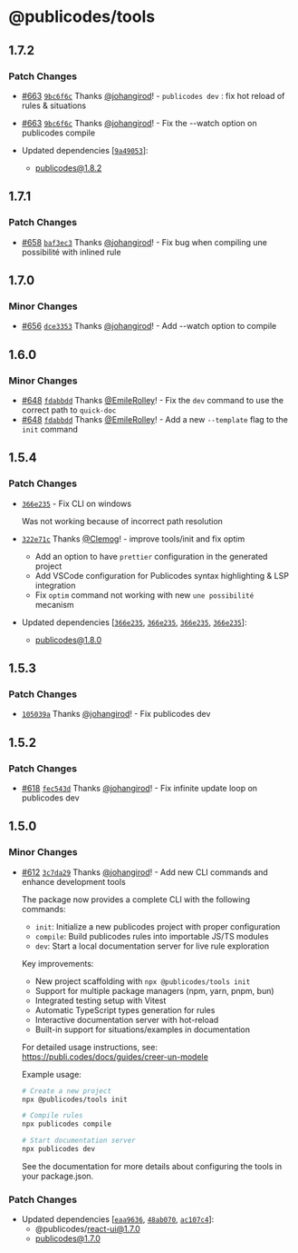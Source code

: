 # @publicodes/tools

## 1.7.2

### Patch Changes

- [#663](https://github.com/publicodes/publicodes/pull/663) [`9bc6f6c`](https://github.com/publicodes/publicodes/commit/9bc6f6cb0b9edf0f83041efe095f7dbea07cd914) Thanks [@johangirod](https://github.com/johangirod)! - `publicodes dev` : fix hot reload of rules & situations

- [#663](https://github.com/publicodes/publicodes/pull/663) [`9bc6f6c`](https://github.com/publicodes/publicodes/commit/9bc6f6cb0b9edf0f83041efe095f7dbea07cd914) Thanks [@johangirod](https://github.com/johangirod)! - Fix the --watch option on publicodes compile

- Updated dependencies [[`9a49053`](https://github.com/publicodes/publicodes/commit/9a49053cec5c87d6b046e461d2d2aae29c45bce8)]:
    - publicodes@1.8.2

## 1.7.1

### Patch Changes

- [#658](https://github.com/publicodes/publicodes/pull/658) [`baf3ec3`](https://github.com/publicodes/publicodes/commit/baf3ec385959a8960ff5297673ee0470f8e70fd2) Thanks [@johangirod](https://github.com/johangirod)! - Fix bug when compiling une possibilité with inlined rule

## 1.7.0

### Minor Changes

- [#656](https://github.com/publicodes/publicodes/pull/656) [`dce3353`](https://github.com/publicodes/publicodes/commit/dce33539e53f65deb3b33724639bbbdadde3f0ed) Thanks [@johangirod](https://github.com/johangirod)! - Add --watch option to compile

## 1.6.0

### Minor Changes

- [#648](https://github.com/publicodes/publicodes/pull/648) [`fdabbdd`](https://github.com/publicodes/publicodes/commit/fdabbddbb23e8fafc58e57a123dc508f56b2a797) Thanks [@EmileRolley](https://github.com/EmileRolley)! - Fix the `dev` command to use the correct path to `quick-doc`
- [#648](https://github.com/publicodes/publicodes/pull/648) [`fdabbdd`](https://github.com/publicodes/publicodes/commit/fdabbddbb23e8fafc58e57a123dc508f56b2a797) Thanks [@EmileRolley](https://github.com/EmileRolley)! - Add a new `--template` flag to the `init` command

## 1.5.4

### Patch Changes

- [`366e235`](https://github.com/publicodes/publicodes/commit/366e23545055d66048c09cf703f3f5e305eff54d) - Fix CLI on windows

    Was not working because of incorrect path resolution

- [`322e71c`](https://github.com/publicodes/publicodes/commit/322e71ccc876de629917a6e53f1dc28b5238bed0) Thanks [@Clemog](https://github.com/Clemog)! - improve tools/init and fix optim

    - Add an option to have `prettier` configuration in the generated project
    - Add VSCode configuration for Publicodes syntax highlighting & LSP integration
    - Fix `optim` command not working with new `une possibilité` mecanism

- Updated dependencies [[`366e235`](https://github.com/publicodes/publicodes/commit/366e23545055d66048c09cf703f3f5e305eff54d), [`366e235`](https://github.com/publicodes/publicodes/commit/366e23545055d66048c09cf703f3f5e305eff54d), [`366e235`](https://github.com/publicodes/publicodes/commit/366e23545055d66048c09cf703f3f5e305eff54d), [`366e235`](https://github.com/publicodes/publicodes/commit/366e23545055d66048c09cf703f3f5e305eff54d)]:
    - publicodes@1.8.0

## 1.5.3

### Patch Changes

- [`105039a`](https://github.com/publicodes/publicodes/commit/105039aec9fdebf819f75b87dba469d904431711) Thanks [@johangirod](https://github.com/johangirod)! - Fix publicodes dev

## 1.5.2

### Patch Changes

- [#618](https://github.com/publicodes/publicodes/pull/618) [`fec543d`](https://github.com/publicodes/publicodes/commit/fec543d77e1fb260f32b930965688d08296491f4) Thanks [@johangirod](https://github.com/johangirod)! - Fix infinite update loop on publicodes dev

## 1.5.0

### Minor Changes

- [#612](https://github.com/publicodes/publicodes/pull/612) [`3c7da29`](https://github.com/publicodes/publicodes/commit/3c7da292472d3784bbedbbf55a62938873bb9c27) Thanks [@johangirod](https://github.com/johangirod)! - Add new CLI commands and enhance development tools

    The package now provides a complete CLI with the following commands:

    - `init`: Initialize a new publicodes project with proper configuration
    - `compile`: Build publicodes rules into importable JS/TS modules
    - `dev`: Start a local documentation server for live rule exploration

    Key improvements:

    - New project scaffolding with `npx @publicodes/tools init`
    - Support for multiple package managers (npm, yarn, pnpm, bun)
    - Integrated testing setup with Vitest
    - Automatic TypeScript types generation for rules
    - Interactive documentation server with hot-reload
    - Built-in support for situations/examples in documentation

    For detailed usage instructions, see:
    https://publi.codes/docs/guides/creer-un-modele

    Example usage:

    ```sh
    # Create a new project
    npx @publicodes/tools init

    # Compile rules
    npx publicodes compile

    # Start documentation server
    npx publicodes dev
    ```

    See the documentation for more details about configuring the tools in your package.json.

### Patch Changes

- Updated dependencies [[`eaa9636`](https://github.com/publicodes/publicodes/commit/eaa963644e17360110b23c45f4617eb69122f805), [`48ab070`](https://github.com/publicodes/publicodes/commit/48ab0703e8c8017766fa785aa02f11482d6998ba), [`ac107c4`](https://github.com/publicodes/publicodes/commit/ac107c4ee2ea6c316d4f56bc318e6fc04accadc8)]:
    - @publicodes/react-ui@1.7.0
    - publicodes@1.7.0
